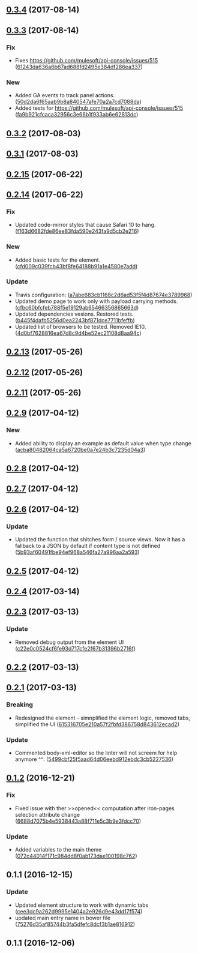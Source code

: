 <a name="0.3.4"></a>
## [0.3.4](https://github.com/advanced-rest-client/raml-body-editor-panel/compare/0.3.3...0.3.4) (2017-08-14)




<a name="0.3.3"></a>
## [0.3.3](https://github.com/advanced-rest-client/raml-body-editor-panel/compare/0.3.2...0.3.3) (2017-08-14)


### Fix

* Fixes https://github.com/mulesoft/api-console/issues/515 ([61243da636a6b67ad688fd2495e384df286ea337](https://github.com/advanced-rest-client/raml-body-editor-panel/commit/61243da636a6b67ad688fd2495e384df286ea337))

### New

* Added GA events to track panel actions. ([50d2da6f65aab9b8a840547afe70a2a7cd7088da](https://github.com/advanced-rest-client/raml-body-editor-panel/commit/50d2da6f65aab9b8a840547afe70a2a7cd7088da))
* Added tests for https://github.com/mulesoft/api-console/issues/515 ([fa9b921cfcaca32956c3e66b1f933ab6e62813dc](https://github.com/advanced-rest-client/raml-body-editor-panel/commit/fa9b921cfcaca32956c3e66b1f933ab6e62813dc))



<a name="0.3.2"></a>
## [0.3.2](https://github.com/advanced-rest-client/raml-body-editor-panel/compare/0.3.1...0.3.2) (2017-08-03)




<a name="0.3.1"></a>
## [0.3.1](https://github.com/advanced-rest-client/raml-body-editor-panel/compare/0.2.15...0.3.1) (2017-08-03)




<a name="0.2.15"></a>
## [0.2.15](https://github.com/advanced-rest-client/raml-body-editor-panel/compare/0.2.14...v0.2.15) (2017-06-22)




<a name="0.2.14"></a>
## [0.2.14](https://github.com/advanced-rest-client/raml-body-editor-panel/compare/0.2.13...v0.2.14) (2017-06-22)


### Fix

* Updated code-mirror styles that cause Safari 10 to hang. ([f163d6682fde86ee83fda590e243fa9d5cb2e216](https://github.com/advanced-rest-client/raml-body-editor-panel/commit/f163d6682fde86ee83fda590e243fa9d5cb2e216))

### New

* Added basic tests for the element. ([cfd009c039fcb43bf8fe64188b91a1e4580e7add](https://github.com/advanced-rest-client/raml-body-editor-panel/commit/cfd009c039fcb43bf8fe64188b91a1e4580e7add))

### Update

* Travis configuration: ([a7abe683cb1168c2d6ad53f5f4d87674e3789968](https://github.com/advanced-rest-client/raml-body-editor-panel/commit/a7abe683cb1168c2d6ad53f5f4d87674e3789968))
* Updated demo page to work only with payload carrying methods. ([cfbc60bfcfeb788f5e19129ab65466356865663d](https://github.com/advanced-rest-client/raml-body-editor-panel/commit/cfbc60bfcfeb788f5e19129ab65466356865663d))
* Updated dependencies vesions. Restored tests. ([b445f4dafb5256d0ea2243bf871dce7711bfeffb](https://github.com/advanced-rest-client/raml-body-editor-panel/commit/b445f4dafb5256d0ea2243bf871dce7711bfeffb))
* Updated list of browsers to be tested. Removed IE10. ([4d0bf7628816ea67d8c9d4be52ec21108d8aa94c](https://github.com/advanced-rest-client/raml-body-editor-panel/commit/4d0bf7628816ea67d8c9d4be52ec21108d8aa94c))



<a name="0.2.13"></a>
## [0.2.13](https://github.com/advanced-rest-client/raml-body-editor-panel/compare/0.2.12...v0.2.13) (2017-05-26)




<a name="0.2.12"></a>
## [0.2.12](https://github.com/advanced-rest-client/raml-body-editor-panel/compare/0.2.11...v0.2.12) (2017-05-26)




<a name="0.2.11"></a>
## [0.2.11](https://github.com/advanced-rest-client/raml-body-editor-panel/compare/0.2.9...v0.2.11) (2017-05-26)




<a name="0.2.9"></a>
## [0.2.9](https://github.com/advanced-rest-client/raml-body-editor-panel/compare/0.2.7...v0.2.9) (2017-04-12)


### New

* Added ability to display an example as default value when type change ([acba80482064ca5a6720be0a7e24b3c7235d04a3](https://github.com/advanced-rest-client/raml-body-editor-panel/commit/acba80482064ca5a6720be0a7e24b3c7235d04a3))



<a name="0.2.8"></a>
## [0.2.8](https://github.com/advanced-rest-client/raml-body-editor-panel/compare/0.2.7...v0.2.8) (2017-04-12)




<a name="0.2.7"></a>
## [0.2.7](https://github.com/advanced-rest-client/raml-body-editor-panel/compare/0.2.6...v0.2.7) (2017-04-12)




<a name="0.2.6"></a>
## [0.2.6](https://github.com/advanced-rest-client/raml-body-editor-panel/compare/0.2.4...v0.2.6) (2017-04-12)


### Update

* Updated the function that shitches form / source views. Now it has a fallback to a JSON by default if content type is not defined ([5b93af60491fbe94ef968a546fa27a996aa2a593](https://github.com/advanced-rest-client/raml-body-editor-panel/commit/5b93af60491fbe94ef968a546fa27a996aa2a593))



<a name="0.2.5"></a>
## [0.2.5](https://github.com/advanced-rest-client/raml-body-editor-panel/compare/0.2.4...v0.2.5) (2017-04-12)




<a name="0.2.4"></a>
## [0.2.4](https://github.com/advanced-rest-client/raml-body-editor-panel/compare/0.2.3...v0.2.4) (2017-03-14)




<a name="0.2.3"></a>
## [0.2.3](https://github.com/advanced-rest-client/raml-body-editor-panel/compare/0.2.1...v0.2.3) (2017-03-13)


### Update

* Removed debug output from the element UI ([c22e0c0524cf6fe93d717cfe2f67b31396b2716f](https://github.com/advanced-rest-client/raml-body-editor-panel/commit/c22e0c0524cf6fe93d717cfe2f67b31396b2716f))



<a name="0.2.2"></a>
## [0.2.2](https://github.com/advanced-rest-client/raml-body-editor-panel/compare/0.2.1...v0.2.2) (2017-03-13)




<a name="0.2.1"></a>
## [0.2.1](https://github.com/advanced-rest-client/raml-body-editor-panel/compare/0.1.2...v0.2.1) (2017-03-13)


### Breaking

* Redesigned the element - simnplified the element logic, removed tabs, simplified the UI ([615316705e210a57f2fbfd386758d843612ecad2](https://github.com/advanced-rest-client/raml-body-editor-panel/commit/615316705e210a57f2fbfd386758d843612ecad2))

### Update

* Commented body-xml-editor so the linter will not screem for help anymore ^^: ([5499cbf25f5aad64d06eebd912ebdc3cb5227536](https://github.com/advanced-rest-client/raml-body-editor-panel/commit/5499cbf25f5aad64d06eebd912ebdc3cb5227536))



<a name="0.1.2"></a>
## [0.1.2](https://github.com/advanced-rest-client/raml-body-editor-panel/compare/0.1.1...v0.1.2) (2016-12-21)


### Fix

* Fixed issue with ther >>opened<< computation after iron-pages selection attribute change ([6688d7075b4e5938443a88f711e5c3b9e3fdcc70](https://github.com/advanced-rest-client/raml-body-editor-panel/commit/6688d7075b4e5938443a88f711e5c3b9e3fdcc70))

### Update

* Added variables to the main theme ([072c44014f171c984dd8f0ab173dae100198c762](https://github.com/advanced-rest-client/raml-body-editor-panel/commit/072c44014f171c984dd8f0ab173dae100198c762))



<a name="0.1.1"></a>
## 0.1.1 (2016-12-15)


### Update

* Updated element structure to work with dynamic tabs ([cee3dc9a262d9995e1404a2e926d9e43dd17f574](https://github.com/advanced-rest-client/raml-body-editor-panel/commit/cee3dc9a262d9995e1404a2e926d9e43dd17f574))
* updated main entry name in bower file ([75276d35af85744b3fa5dfefc8dcf3b1ae816912](https://github.com/advanced-rest-client/raml-body-editor-panel/commit/75276d35af85744b3fa5dfefc8dcf3b1ae816912))



<a name="0.1.1"></a>
## 0.1.1 (2016-12-06)




